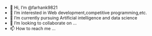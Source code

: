 - 👋 Hi, I’m @farhank9821
- 👀 I’m interested in Web development,competitive programming,etc.
- 🌱 I’m currently pursuing Artificial intelligence and data science
- 💞️ I’m looking to collaborate on ...
- 📫 How to reach me ...

<!---
farhank9821/farhank9821 is a ✨ special ✨ repository because its `README.md` (this file) appears on your GitHub profile.
You can click the Preview link to take a look at your changes.
--->
